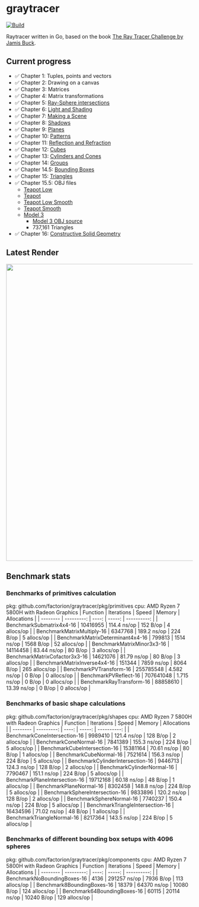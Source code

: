 # graytracer
[![Build](https://github.com/factorion/graytracer/actions/workflows/Build.yml/badge.svg)](https://github.com/factorion/graytracer/actions/workflows/Build.yml)

Raytracer written in Go, based on the book [The Ray Tracer Challenge by Jamis Buck](https://pragprog.com/book/jbtracer/the-ray-tracer-challenge).  

## Current progress
- ✅ Chapter 1: Tuples, points and vectors
- ✅ Chapter 2: Drawing on a canvas
- ✅ Chapter 3: Matrices
- ✅ Chapter 4: Matrix transformations
- ✅ Chapter 5: [Ray-Sphere intersections](https://user-images.githubusercontent.com/40322086/108282866-54440b80-7150-11eb-886e-b7dce6254328.png)
- ✅ Chapter 6: [Light and Shading](https://user-images.githubusercontent.com/40322086/108282483-b3555080-714f-11eb-8ff8-66dd50fbd801.png)
- ✅ Chapter 7: [Making a Scene](https://user-images.githubusercontent.com/40322086/108283129-bdc41a00-7150-11eb-9f5c-587fb78044d9.png)
- ✅ Chapter 8: [Shadows](https://user-images.githubusercontent.com/40322086/108283364-214e4780-7151-11eb-9a9d-317127989193.png)
- ✅ Chapter 9: [Planes](https://user-images.githubusercontent.com/40322086/108283490-55c20380-7151-11eb-80ec-dfbab565d7d3.png)
- ✅ Chapter 10: [Patterns](https://user-images.githubusercontent.com/40322086/108283582-83a74800-7151-11eb-8810-708903002f40.png)
- ✅ Chapter 11: [Reflection and Refraction](https://user-images.githubusercontent.com/40322086/108283705-c832e380-7151-11eb-92f5-0ca6fe5b3bf3.png)
- ✅ Chapter 12: [Cubes](https://user-images.githubusercontent.com/40322086/108283784-ec8ec000-7151-11eb-9726-eb9bd1f61be9.png)
- ✅ Chapter 13: [Cylinders and Cones](https://user-images.githubusercontent.com/40322086/108651820-98a51380-7490-11eb-8519-c72a496c025c.png)
- ✅ Chapter 14: [Groups](https://user-images.githubusercontent.com/40322086/110737622-b5b14480-81fb-11eb-8b70-ff4517a84bac.png)
- ✅ Chapter 14.5: [Bounding Boxes](https://user-images.githubusercontent.com/40322086/112742776-6e4ae800-8f5f-11eb-8a4e-66a5d145fc3f.png)
- ✅ Chapter 15: [Triangles](https://user-images.githubusercontent.com/40322086/113527126-8be50680-958a-11eb-8521-6a738a7189c3.png)
- ✅ Chapter 15.5: OBJ files
    - [Teapot Low](https://user-images.githubusercontent.com/40322086/176288756-29e5b895-0347-4db1-9a5c-a869d2f04f4a.png)
    - [Teapot](https://user-images.githubusercontent.com/40322086/176288784-fdfb14af-df75-4a65-a749-6ed7335a1c7f.png)
    - [Teapot Low Smooth](https://user-images.githubusercontent.com/40322086/176288804-6b0b3cd4-062b-4e89-9655-d022c88dd911.png)
    - [Teapot Smooth](https://user-images.githubusercontent.com/40322086/176288815-4b13b22a-3c79-4ac7-89fb-fd8bd88351fa.png)
    - [Model 3](https://user-images.githubusercontent.com/40322086/176288834-cdb78bef-d27e-4db2-83dc-c09bedc88b3a.png)
        - [Model 3 OBJ source](http://dmi.chez-alice.fr/)
        - 737,161 Triangles
- ✅ Chapter 16: [Constructive Solid Geometry](https://user-images.githubusercontent.com/40322086/176577897-7eda8539-804b-4378-a0dc-ef09b2518232.png)

## Latest Render

<img src="./image.png" width="800"/>

## Benchmark stats

### Benchmarks of primitives calculation

pkg: github.com/factorion/graytracer/pkg/primitives
cpu: AMD Ryzen 7 5800H with Radeon Graphics
| Function | Iterations | Speed | Memory | Allocations |
| -------- | ---------: | ----: | -----: | ----------: |
| BenchmarkSubmatrix4x4-16 | 10416955 | 114.4 ns/op | 152 B/op | 4 allocs/op |
| BenchmarkMatrixMultiply-16 | 6347768 | 189.2 ns/op | 224 B/op | 5 allocs/op |
| BenchmarkMatrixDeterminant4x4-16 | 799813 | 1514 ns/op | 1568 B/op | 52 allocs/op |
| BenchmarkMatrixMinor3x3-16 | 14114458 | 83.44 ns/op | 80 B/op | 3 allocs/op |
| BenchmarkMatrixCofactor3x3-16 | 14621076 | 81.79 ns/op | 80 B/op | 3 allocs/op |
| BenchmarkMatrixInverse4x4-16 | 151344 | 7859 ns/op | 8064 B/op | 265 allocs/op |
| BenchmarkPVTransform-16 | 255785548 | 4.582 ns/op | 0 B/op | 0 allocs/op |
| BenchmarkPVReflect-16 | 707641048 | 1.715 ns/op | 0 B/op | 0 allocs/op |
| BenchmarkRayTransform-16 | 88858610 | 13.39 ns/op | 0 B/op | 0 allocs/op |

### Benchmarks of basic shape calculations

pkg: github.com/factorion/graytracer/pkg/shapes
cpu: AMD Ryzen 7 5800H with Radeon Graphics
| Function | Iterations | Speed | Memory | Allocations |
| -------- | ---------: | ----: | -----: | ----------: |
| BenchmarkConeIntersection-16 | 9989410 | 121.4 ns/op | 128 B/op | 2 allocs/op |
| BenchmarkConeNormal-16 | 7841389 | 155.3 ns/op | 224 B/op | 5 allocs/op |
| BenchmarkCubeIntersection-16 | 15381164 | 70.61 ns/op | 80 B/op | 1 allocs/op |
| BenchmarkCubeNormal-16 | 7521614 | 156.3 ns/op | 224 B/op | 5 allocs/op |
| BenchmarkCylinderIntersection-16 | 9446713 | 124.3 ns/op | 128 B/op | 2 allocs/op |
| BenchmarkCylinderNormal-16 | 7790467 | 151.1 ns/op | 224 B/op | 5 allocs/op |
| BenchmarkPlaneIntersection-16 | 19712168 | 60.18 ns/op | 48 B/op | 1 allocs/op |
| BenchmarkPlaneNormal-16 | 8302458 | 148.8 ns/op | 224 B/op | 5 allocs/op |
| BenchmarkSphereIntersection-16 | 9833896 | 120.2 ns/op | 128 B/op | 2 allocs/op |
| BenchmarkSphereNormal-16 | 7740237 | 150.4 ns/op | 224 B/op | 5 allocs/op |
| BenchmarkTriangleIntersection-16 | 16434596 | 71.02 ns/op | 48 B/op | 1 allocs/op |
| BenchmarkTriangleNormal-16 | 8217364 | 143.5 ns/op | 224 B/op | 5 allocs/op |

### Benchmarks of different bounding box setups with 4096 spheres

pkg: github.com/factorion/graytracer/pkg/components
cpu: AMD Ryzen 7 5800H with Radeon Graphics
| Function | Iterations | Speed | Memory | Allocations |
| -------- | ---------: | ----: | -----: | ----------: |
| BenchmarkNoBoundingBoxes-16 | 4136 | 291257 ns/op | 7936 B/op | 113 allocs/op |
| Benchmark8BoundingBoxes-16 | 18379 | 64370 ns/op | 10080 B/op | 124 allocs/op |
| Benchmark64BoundingBoxes-16 | 60115 | 20114 ns/op | 10240 B/op | 129 allocs/op |
